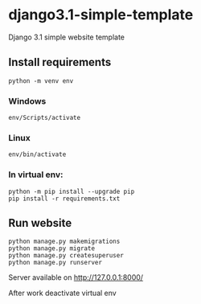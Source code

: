 # django3.1-simple-template
Django 3.1 simple website template

## Install requirements
```
python -m venv env
```
### Windows
```
env/Scripts/activate
```
### Linux
```
env/bin/activate
```
### In virtual env:
```
python -m pip install --upgrade pip
pip install -r requirements.txt
```

## Run website
```
python manage.py makemigrations
python manage.py migrate
python manage.py createsuperuser
python manage.py runserver
```

Server available on http://127.0.0.1:8000/

After work deactivate virtual env
